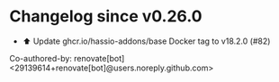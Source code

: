 # Changelog since v0.26.0
- ⬆️ Update ghcr.io/hassio-addons/base Docker tag to v18.2.0 (#82)

Co-authored-by: renovate[bot] <29139614+renovate[bot]@users.noreply.github.com> 
